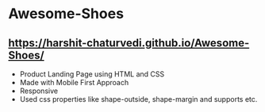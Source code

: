 # Awesome-Shoes
## https://harshit-chaturvedi.github.io/Awesome-Shoes/
- Product Landing Page using HTML and CSS
- Made with Mobile First Approach
- Responsive
- Used css properties like shape-outside, shape-margin and supports etc.
